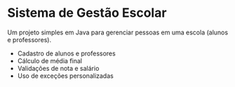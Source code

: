 # Sistema de Gestão Escolar

Um projeto simples em Java para gerenciar pessoas em uma escola (alunos e professores).  

- Cadastro de alunos e professores
- Cálculo de média final
- Validações de nota e salário
- Uso de exceções personalizadas

